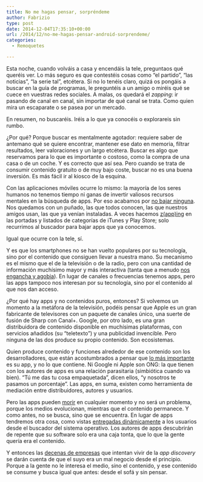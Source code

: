 ```yaml
---
title: No me hagas pensar, sorpréndeme
author: Fabrizio
type: post
date: 2014-12-04T17:35:10+00:00
url: /2014/12/no-me-hagas-pensar-android-sorprendeme/
categories:
  - Remoquetes

---
```

Esta noche, cuando volváis a casa y encendáis la tele, preguntaos qué queréis ver. Lo más seguro es que contestéis cosas como &#8220;el partido&#8221;, &#8220;las noticias&#8221;, &#8220;la serie tal&#8221;, etcétera. Si no lo tenéis claro, quizá os pongáis a buscar en la guía de programas, le preguntéis a un amigo o miréis qué se cuece en vuestras redes sociales. A malas, os quedará el _zapping_: ir pasando de canal en canal, sin importar de qué canal se trata. Como quien mira un escaparate o se pasea por un mercado.

En resumen, no buscaréis. Iréis a lo que ya conocéis o explorareis sin rumbo.

¿Por qué? Porque buscar es mentalmente agotador: requiere saber de antemano qué se quiere encontrar, mantener ese dato en memoria, filtrar resultados, leer valoraciones y un largo etcétera. Buscar es algo que reservamos para lo que es importante o costoso, como la compra de una casa o de un coche. Y es correcto que así sea. Pero cuando se trata de consumir contenido gratuito o de muy bajo coste, buscar no es una buena inversión. Es más fácil ir al kiosco de la esquina.

Con las aplicaciones móviles ocurre lo mismo: la mayoría de los seres humanos no tenemos tiempo ni ganas de invertir valiosos recursos mentales en la búsqueda de apps. Por eso acabamos por <a href="http://www.slate.com/blogs/future_tense/2014/08/25/a_comscore_study_shows_that_most_people_download_zero_new_apps_per_month.html" target="_blank">no bajar ninguna</a>. Nos quedamos con un puñado, las que todos conocen, las que nuestros amigos usan, las que ya venían instaladas. A veces hacemos <a href="http://www.breaktap.com/maybe-app-discovery-isnt-broken/" target="_blank">z(app)ing</a> en las portadas y listados de categorías de iTunes y Play Store; solo recurrimos al buscador para bajar apps que ya conocemos.

Igual que ocurre con la tele, sí.

Y es que los smartphones no se han vuelto populares por su tecnología, sino por el contenido que consiguen llevar a nuestra mano. Su mecanismo es el mismo que el de la televisión o de la radio, pero con una cantidad de información muchísimo mayor y más interactiva (tanta que a menudo [nos engancha y agobia][1]). En lugar de canales o frecuencias tenemos apps, pero las apps tampoco nos interesan por su tecnología, sino por el contenido al que nos dan acceso.

¿Por qué hay apps y no contenidos puros, entonces? Si volvemos un momento a la metáfora de la televisión, podéis pensar que Apple es un gran fabricante de televisores con un paquete de canales único, una suerte de fusión de Sharp con Canal+. Google, por otro lado, es una gran distribuidora de contenido disponible en muchísimas plataformas, con servicios añadidos (su &#8220;teletexto&#8221;) y una publicidad invencible. Pero ninguna de las dos produce su propio contenido. Son ecosistemas.

Quien produce contenido y funciones alrededor de ese contenido son los desarrolladores, que están acostumbrados a pensar que [lo más importante][2] es su app, y no lo que contiene. Ni Google ni Apple son ONG: la que tienen con los autores de apps es una relación parasitaria (simbiótica cuando va bien). &#8220;Tú me das tu cosa empaquetada&#8221;, dicen ellos, &#8220;y nosotros te pasamos un porcentaje&#8221;. Las apps, en suma, existen como herramienta de mediación entre distribuidores, autores y usuarios.

Pero las apps pueden <a href="http://blog.intercom.io/the-end-of-apps-as-we-know-them/" target="_blank">morir</a> en cualquier momento y no será un problema, porque los medios evolucionan, mientras que el contenido permanece. Y como antes, no se busca, sino que se encuentra. En lugar de apps tendremos otra cosa, como vistas <a href="https://recode.net/2014/12/02/the-dynamically-delivered-future-of-mobile-apps/" target="_blank">entregadas dinámicamente</a> a los usuarios desde el buscador del sistema operativo. Los autores de apps descubrirán de repente que su software solo era una caja tonta, que lo que la gente quería era el contenido.

Y entonces las <a href="https://angel.co/app-discovery" target="_blank">decenas de empresas</a> que intentan vivir de la _app discovery_ se darán cuenta de que el suyo era un mal negocio desde el principio. Porque a la gente no le interesa el medio, sino el contenido, y ese contenido se consume y busca igual que antes: desde el sofá y sin pensar.

 [1]: http://remoquete.com/2013/08/yo-decido-cuando-prestar-atencion/
 [2]: http://remoquete.com/2014/02/elogio-del-accesorio/